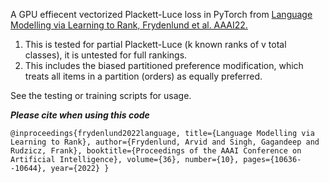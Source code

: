 A GPU effiecent vectorized Plackett-Luce loss in PyTorch from [Language Modelling via Learning to Rank, Frydenlund et al. AAAI22.](https://arxiv.org/abs/2110.06961)

1) This is tested for partial Plackett-Luce (k known ranks of v total classes), it is untested for full rankings.
2) This includes the biased partitioned preference modification, which treats all items in a partition (orders) as equally preferred.

See the testing or training scripts for usage.

***Please cite when using this code*** 

`@inproceedings{frydenlund2022language,
  title={Language Modelling via Learning to Rank},
  author={Frydenlund, Arvid and Singh, Gagandeep and Rudzicz, Frank},
  booktitle={Proceedings of the AAAI Conference on Artificial Intelligence},
  volume={36},
  number={10},
  pages={10636--10644},
  year={2022}
}`



